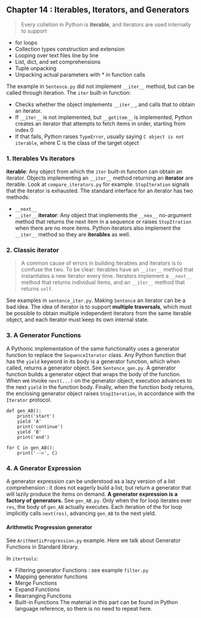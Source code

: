 ## Chapter 14 : Iterables, Iterators, and Generators
> Every colletion in Python is **iterable**, and iterators are used internally to support
- for loops
- Collection types construction and extension
- Looping over text files line by line
- List, dict, and set comprehensions
- Tuple unpacking
- Unpacking actual parameters with * in function calls

The example in `Sentence.py` did not implement `__iter__` method, but can be called through iteration.
The `iter` built-in function:
>
- Checks whether the object implements `__iter__`, and calls that to obtain an iterator.
- If `__iter__` is not implemented, but `__getitem__` is implemented, Python creates an iterator that attempts to fetch items in order, starting from index 0
- If that fails, Python raises `TypeError`, usually saying `C object is not iterable`, where C is the class of the target object

### 1. Iterables Vs iterators
**iterable**: Any object from which the `iter` built-in function can obtain an iterator. Objects implementing an `__iter__` method returning an **iterator** are iterable.
Look at `compare_iterators.py` for example. `StopIteration` signals that the iterator is exhausted.
The standard interface for an iterator has two methods:
- `__next__`
- `__iter__`
**iterator**: Any object that implements the `__nex__` no-argument method that returns the next item in a sequence or raises `StopItration` when there are no more items. Python iterators also implement the `__iter__` method so they are **iterables** as well.

### 2. Classic iterator
> A common cause of errors in building iterables and iterators is to comfuse the two. To be clear: iterables have an `__iter__` method that instantiates a new iterator every time. Iterators implement a `__next__` method that returns individual items, and an `__iter__` method that returns `self`.

See examples in `sentence_iter.py`. Making `Sentence` an iterator can be a bad idea. The idea of iterator is to support **multiple traversals**, which must be possible to obtain multiple independent iterators from the same iterable object, and each iterator must keep its own internal state.

### 3. A Generator Functions
A Pythonic implementation of the same functionality uses a generator function to replace the `SequenceIterator` class.
Any Python function that has the `yield` keyword in its body is a generator function, which when called, returns a generator object. See `Sentence_gen.py`.
A generator function builds a generator object that wraps the body of the function. When we invoke `next(...)` on the generator object, execution advances to the next `yield` in the function body. Finally, when the function body returns, the enclosing generator object raises `StopIteration`, in accordance with the `Iterator` protocol.

    def gen_AB():
        print('start')
        yield 'A'
        print('continue')
        yield 'B'
        print('end')

    for C in gen_AB():
        print('-->', C)

### 4. A Gnerator Expression
A generator expression can be understood as a lazy version of a list comprehension : it does not eagerly build a list, but return a generator that will lazily produce the items on demand. **A generator expression is a factory of generators.** See `gen_AB.py`. Only when the for loop iterates over `res`, the body of `gen_AB` actually executes. Each iteration of the for loop implicitly calls `next(res)`, advancing `gen_AB` to the next yield.

#### Arithmetic Progression generator
See `ArithmeticProgression.py` example. Here we talk about Generator Functions in Standard library.

In `itertools`:
- Filtering generator Functions : see example `filter.py`
- Mapping generator functions
- Merge Functions
- Expand Functions
- Rearranging Functions
- Built-in Functions
The material in this part can be found in Python language reference, so there is no need to repeat here.
